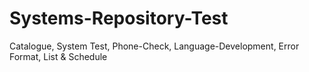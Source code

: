 # Systems-Repository-Test
Catalogue, System Test, Phone-Check, Language-Development, Error Format, List &amp; Schedule
